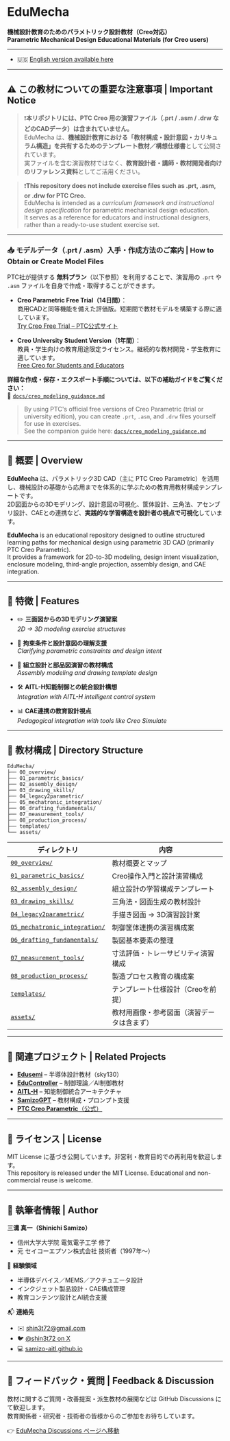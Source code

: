 # EduMecha

**機械設計教育のためのパラメトリック設計教材（Creo対応）**  
**Parametric Mechanical Design Educational Materials (for Creo users)**

---

- 🇺🇸 [English version available here](./README_en.md)

---

## ⚠️ この教材についての重要な注意事項 | Important Notice

> ❗️**本リポジトリには、PTC Creo 用の演習ファイル（.prt / .asm / .drw などのCADデータ）は含まれていません。**  
> EduMecha は、**機械設計教育における「教材構成・設計意図・カリキュラム構造」を共有するためのテンプレート教材／構想仕様書**として公開されています。  
> 実ファイルを含む演習教材ではなく、**教育設計者・講師・教材開発者向けのリファレンス資料**としてご活用ください。

> ❗️**This repository does not include exercise files such as .prt, .asm, or .drw for PTC Creo.**  
> EduMecha is intended as a *curriculum framework and instructional design specification* for parametric mechanical design education.  
> It serves as a reference for educators and instructional designers, rather than a ready-to-use student exercise set.

---

### 📥 モデルデータ（.prt / .asm）入手・作成方法のご案内 | How to Obtain or Create Model Files

PTC社が提供する **無料プラン**（以下参照）を利用することで、演習用の `.prt` や `.asm` ファイルを自身で作成・取得することができます。

- **Creo Parametric Free Trial（14日間）**：  
  商用CADと同等機能を備えた評価版。短期間で教材モデルを構築する際に適しています。  
  [Try Creo Free Trial – PTC公式サイト](https://www.ptc.com/en/try-and-buy/free-trials)

- **Creo University Student Version（1年間）**：  
  教員・学生向けの教育用途限定ライセンス。継続的な教材開発・学生教育に適しています。  
  [Free Creo for Students and Educators](https://www.ptc.com/en/education/free-software/creo-university-download)

**詳細な作成・保存・エクスポート手順については、以下の補助ガイドをご覧ください：**  
📄 [`docs/creo_modeling_guidance.md`](./docs/creo_modeling_guidance.md)

> By using PTC's official free versions of Creo Parametric (trial or university edition), you can create `.prt`, `.asm`, and `.drw` files yourself for use in exercises.  
> See the companion guide here: [`docs/creo_modeling_guidance.md`](./docs/creo_modeling_guidance.md)

---

## 📘 概要 | Overview

**EduMecha** は、パラメトリック3D CAD（主に PTC Creo Parametric）を活用し、機械設計の基礎から応用までを体系的に学ぶための教育用教材構成テンプレートです。  
2D図面からの3Dモデリング、設計意図の可視化、筐体設計、三角法、アセンブリ設計、CAEとの連携など、**実践的な学習構造を設計者の視点で可視化**しています。

**EduMecha** is an educational repository designed to outline structured learning paths for mechanical design using parametric 3D CAD (primarily PTC Creo Parametric).  
It provides a framework for 2D-to-3D modeling, design intent visualization, enclosure modeling, third-angle projection, assembly design, and CAE integration.

---

## 🔧 特徴 | Features

- ✏️ **三面図からの3Dモデリング演習案**  
  *2D → 3D modeling exercise structures*

- 📐 **拘束条件と設計意図の理解支援**  
  *Clarifying parametric constraints and design intent*

- 🧩 **組立設計と部品図演習の教材構成**  
  *Assembly modeling and drawing template design*

- 🛠 **AITL-H知能制御との統合設計構想**  
  *Integration with AITL-H intelligent control system*

- 📊 **CAE連携の教育設計視点**  
  *Pedagogical integration with tools like Creo Simulate*

---

## 🧱 教材構成 | Directory Structure

```text
EduMecha/
├── 00_overview/                 
├── 01_parametric_basics/        
├── 02_assembly_design/          
├── 03_drawing_skills/           
├── 04_legacy2parametric/        
├── 05_mechatronic_integration/  
├── 06_drafting_fundamentals/    
├── 07_measurement_tools/        
├── 08_production_process/       
├── templates/                   
└── assets/                      
```

| ディレクトリ | 内容 |
|--------------|------|
| [`00_overview/`](./00_overview/)                 | 教材概要とマップ |
| [`01_parametric_basics/`](./01_parametric_basics/)        | Creo操作入門と設計演習構成 |
| [`02_assembly_design/`](./02_assembly_design/)          | 組立設計の学習構成テンプレート |
| [`03_drawing_skills/`](./03_drawing_skills/)           | 三角法・図面生成の教材設計 |
| [`04_legacy2parametric/`](./04_legacy2parametric/)        | 手描き図面 → 3D演習設計案 |
| [`05_mechatronic_integration/`](./05_mechatronic_integration/)  | 制御筐体連携の演習構成案 |
| [`06_drafting_fundamentals/`](./06_drafting_fundamentals/)    | 製図基本要素の整理 |
| [`07_measurement_tools/`](./07_measurement_tools/)        | 寸法評価・トレーサビリティ演習構成 |
| [`08_production_process/`](./08_production_process/)       | 製造プロセス教育の構成案 |
| [`templates/`](./templates/)                   | テンプレート仕様設計（Creoを前提） |
| [`assets/`](./assets/)                         | 教材用画像・参考図面（演習データは含まず） |

---

## 🔗 関連プロジェクト | Related Projects

- [**Edusemi**](https://github.com/Samizo-AITL/Edusemi-v4x) – 半導体設計教材（sky130）
- [**EduController**](https://github.com/Samizo-AITL/EduController) – 制御理論／AI制御教材
- [**AITL-H**](https://github.com/Samizo-AITL/AITL-H) – 知能制御統合アーキテクチャ
- [**SamizoGPT**](https://github.com/Samizo-AITL/SamizoGPT) – 教材構成・プロンプト支援
- [**PTC Creo Parametric**（公式）](https://www.ptc.com/en/products/creo)

---

## 📜 ライセンス | License

MIT License に基づき公開しています。非営利・教育目的での再利用を歓迎します。  
This repository is released under the MIT License. Educational and non-commercial reuse is welcome.

---

## 👤 執筆者情報 | Author

**三溝 真一（Shinichi Samizo）**  
- 信州大学大学院 電気電子工学 修了  
- 元 セイコーエプソン株式会社 技術者（1997年〜）

📌 **経験領域**  
- 半導体デバイス／MEMS／アクチュエータ設計  
- インクジェット製品設計・CAE構成管理  
- 教育コンテンツ設計とAI統合支援

📬 **連絡先**  
- ✉️ [shin3t72@gmail.com](mailto:shin3t72@gmail.com)  
- 🐦 [@shin3t72 on X](https://x.com/shin3t72)  
- 💻 [samizo-aitl.github.io](https://samizo-aitl.github.io/)

---

## 💬 フィードバック・質問 | Feedback & Discussion

教材に関するご質問・改善提案・派生教材の展開などは GitHub Discussions にて歓迎します。  
教育関係者・研究者・技術者の皆様からのご参加をお待ちしています。

👉 [EduMecha Discussions ページへ移動](https://github.com/Samizo-AITL/EduMecha/discussions)
